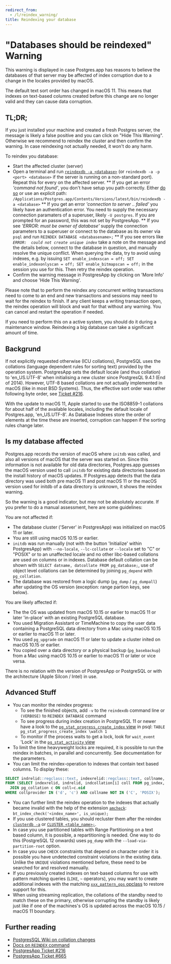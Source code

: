 ```yaml
---
redirect_from:
  - /l/reindex_warning/
title: Reindexing your database 
---
```


"Databases should be reindexed" Warning
=======================================

This warning is displayed in case Postgres.app has reasons to believe the databases of 
that server may be affected of index corruption due to a change in the locales provided by
macOS.

The default text sort order has changed in macOS 11. This means that indexes on text-based
columns created before this change are no longer valid and they can cause data corruption.

TL;DR;
------
If you just installed your machine and created a fresh Postgres server, the message is
likely a false positive and you can click on "Hide This Warning". Otherwise we recommend
to reindex the cluster and then confirm the warning. In case reindexing not actually 
needed, it won't do any harm.

To reindex you database:
* Start the affected cluster (server)
* Open a terminal and run [`reindexdb -a <database>`](https://www.postgresql.org/docs/current/app-reindexdb.html)
  (or `reindexdb -a -p <port> <database>` if the server is running on a non-standard port).
  Repeat this for every <database> on the affected server.
** If you get an error _'command not found'_, you don't have setup you path correctly. 
   Either [do so](cli-tools.html) or use an explicit path: 
   `/Applications/Postgres.app/Contents/Versions/latest/bin/reindexdb -a <database>`
** If you get an error _'connection to server .. failed'_ you likely have an 
   authentication error. You need to supply the necessary connection paramaters of a 
   superuser, likely `-U postgres`. If you are prompted for an password, this was not set
   by PostgresApp.
** If you see _'ERROR:  must be owner of database'_ supply the connection parameters to a 
   superuser or connect to the database as its owner via `psql` and run 
   `REINDEX DATABASE <databasename>;`
** If you see errors like _`ERROR:  could not create unique index`_ take a note on the 
   message and the details below, connect to the database in question, and manually
   resolve the unique conflict. When querying the data, try to avoid using indexes, e.g.
   by issuing `SET enable_indexscan = off; SET enable_indexonlyscan = off; SET enable_bitmapscan = off;`
   in the session you use for this. Then retry the reindex operation.
* Confirm the warning message in PostgresApp by clicking on 'More Info' and choose 
  'Hide This Warning'.

Please note that to perform the reindex any concurrent writing transactions need to come
to an end and new transactions and sessions may need to wait for the reindex to finish. If
any client keeps a writing transaction open, the reindex operation will block and wait for 
that without any warning. You can cancel and restart the operation if needed.

If you need to perform this on a active system, you should do it during a maintenance
window. Reindexing a big database can take a significant amount of time. 


Backgrund
---------

If not explicitly requested otherwise (ICU collations), PostgreSQL uses the collations
(language dependent rules for sorting text) provided by the operation system. PostgresApp
sets the default locale (and thus collation) to 'en_US.UTF-8' when initialising a new
cluster since PostgresQL 9.4.1 (End of 2014). However, UTF-8 based collations are not
actually implemented in macOS (like in most BSD Systems). Thus, the effective sort order
was rather following byte order, see [Ticket #216](https://github.com/PostgresApp/PostgresApp/issues/216).

With the update to macOS 11, Apple started to use the ISO8859-1 collations for about half
of the available locales, including the default locale of Postgres.app, 'en_US.UTF-8'. As
Database Indexes store the order of elements at the time these are inserted, corruption
can happen if the sorting rules change later.


Is my database affected
-----------------------

Postgres.app records the version of macOS where `initdb` was called, and also all versions 
of macOS that the server was started on. Since this information is not available for old 
data directories, Postgres.app guesses the macOS version used to call `initdb` for 
existing data directories based on the install history of macOS updates. If Postgres.app 
detects that the data directory was used both pre macOS 11 and post macOS 11 or the macOS 
version used for initdb of a data directory is unknown, it shows the reindex warning. 

So the warning is a good indicator, but may not be absolutely accurate. If you prefer to 
do a manual assessment, here are some guidelines:

You are not affected if:
* The database cluster ('Server' in PostgresApp) was initialized on macOS 11 or later.
* You are still using macOS 10.15 or earlier.
* `initdb` was run manually (not with the button 'Initialize' within PostgresApp) with
  `--no-locale`, `--lc-collate` or `--locale` set to "C" or "POSIX" or to an unaffected
  locale and no other libc-based collations are used on columns or in indexes. Database 
  default collation can be shown with `SELECT datname, datcollate FROM pg_database;`,
  use of object level collations can be determined by joining `pg_depend` with 
  `pg_collation`.
* The database was restored from a logic dump (`pg_dump` / `pg_dumpall`) after updating 
  the OS version (exception: range partion keys, see below).

You are likely affected if:
* The the OS was updated from macOS 10.15 or earlier to macOS 11 or later 'in-place' with
  an existing PostgreSQL database.
* You used Migration Assistant or TimeMachine to copy the user data containing a 
  PostgreSQL data directory from a Mac using macOS 10.15 or earlier to macOS 11 or later.
* You used `pg_upgrade` on macOS 11 or later to update a cluster inited on macOS 10.15 or
  earlier.
* You copied over a data directory or a physical backup (`pg_basebackup`) from a Mac
  using macOS 10.15 or earlier to macOS 11 or later or vice versa.

There is no relation with the version of PostgresApp or PostgreSQL or with the 
architecture (Apple Silcon / Intel) in use.


Advanced Stuff
----------------

* You can monitor the reindex progress:
  - To see the finished objects, add `-v` to the `reindexdb` command line  or `(VERBOSE)`
    to `REINDEX DATABASE` command
  - To see progress during index creation in PostgreSQL 11 or newer have a look to the
    [`pg_stat_progress_create_index` view](https://www.postgresql.org/docs/current/progress-reporting.html#CREATE-INDEX-PROGRESS-REPORTING)
    in psql: `TABLE pg_stat_progress_create_index \watch 1`
  - To monitor if the process waits to get a lock, look for `wait_event` 'Lock' in the
    [`pg_stat_activity` view](https://www.postgresql.org/docs/current/monitoring-stats.html#MONITORING-PG-STAT-ACTIVITY-VIEW)
* To limit the time heavyweight locks are required, it is possible to run the reindex in
  batches, in parallel and concurrently. See documentation for the parameters.
* You can limit the reindex-operation to indexes that contain text based columns. To
  display these:
```sql
SELECT indrelid::regclass::text, indexrelid::regclass::text, collname, pg_get_indexdef(indexrelid) 
FROM (SELECT indexrelid, indrelid, indcollation[i] coll FROM pg_index, generate_subscripts(indcollation, 1) g(i)) s 
  JOIN pg_collation c ON coll=c.oid
WHERE collprovider IN ('d', 'c') AND collname NOT IN ('C', 'POSIX');
```
* You can further limit the reindex operation to the indexes that actually became invalid 
  with the help of the extension [`amcheck`](https://www.postgresql.org/docs/current/amcheck.html):
  `bt_index_check('<index_name>', is_unique);`
* If you use clustered tables, you should recluster them after the reindex
  [`clusterdb -a`](https://www.postgresql.org/docs/current/app-clusterdb.html) or
  [`CLUSTER <table_name>;`](https://www.postgresql.org/docs/current/sql-cluster.html). 
* In case you use partitioned tables with Range Partitioning on a text based column, it
  is possible, a repartitioning is needed. One way to do this (PostgreSQL 12 onwards) uses 
  `pg_dump` with the `--load-via-partition-root` option.
* In case you use `CHECK` constraints that depend on character order it is possible you
  have undetected constraint violations in the existing data.
  Unlike the `UNIQUE` violations mentioned before, these need to be searched for and 
  resolved manually.
* If you previously created indexes on text-based columns for use with pattern matching 
  queries (`LIKE`, `~` operators), you may want to create additional indexes with the 
  matching [`xxx_pattern_ops` opclass](https://www.postgresql.org/docs/current/indexes-opclass.html)
  to restore support for this.
* When using streaming replication, the collations of the standby need to match these on
  the primary, otherwise corrupting the standby is likely just like if one of the 
  machines's OS is updated across the macOS 10.15 / macOS 11 boundary.

  
Further reading
---------------

* [PostgresSQL Wiki on collation changes](https://wiki.postgresql.org/wiki/Locale_data_changes)
* [Docs on `REINDEX` command](https://www.postgresql.org/docs/current/sql-reindex.html)
* [PostgresApp Ticket #216](https://github.com/PostgresApp/PostgresApp/issues/216)
* [PostgresApp Ticket #665](https://github.com/PostgresApp/PostgresApp/issues/665)

